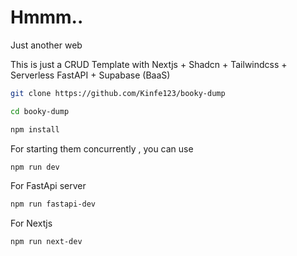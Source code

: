 # Hmmm..
Just another web

This is just a CRUD Template with Nextjs + Shadcn + Tailwindcss + Serverless FastAPI + Supabase (BaaS) 
```bash 
git clone https://github.com/Kinfe123/booky-dump
```
```bash 
cd booky-dump
```
```bash 
npm install
```
For starting them concurrently , you can use 
```bash 
npm run dev
```

For FastApi server
```bash 
npm run fastapi-dev
```
For Nextjs
```bash 
npm run next-dev
```